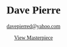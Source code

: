 
<html lang="en">
<head>
    <meta charset="UTF-8">
    <title>DP Portfolio</title>
  <style>
    body{
        font-family: Times New Roman, Arial;
        text-align: center;
    }

  </style>
</head>
<body>
<h1>Dave Pierre</h1>
<p><a href="mailto:davepierred@yahoo.com">davepierred@yahoo.com</a></p>

<a href="cartoon.html">View Masterpiece</a>
</body>
</html>
